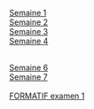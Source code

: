 [Semaine 1](semaine01/1-Intro_programmation.md) <br>
[Semaine 2](semaine02/1-Variables.md)<br>
[Semaine 3](semaine03/1-Structures_alternatives.md)<br>
[Semaine 4](semaine04/1-Validation_entrees.md)<br>
<br>

[Semaine 6](semaine06/1-Boucle_for.md)<br>
[Semaine 7](semaine07/https:/1-Boucle_while.md)<br>
<br>
[FORMATIF examen 1](formatif_examen01/formatif_examen01.md)<br>
